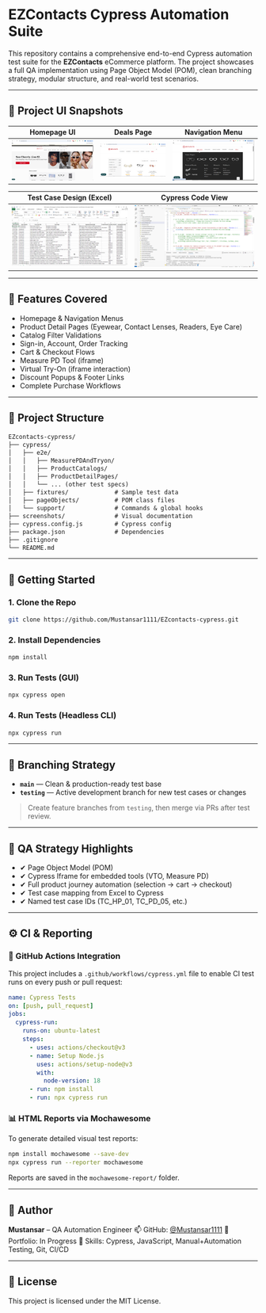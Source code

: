 # EZContacts Cypress Automation Suite

This repository contains a comprehensive end-to-end Cypress automation test suite for the **EZContacts** eCommerce platform. The project showcases a full QA implementation using Page Object Model (POM), clean branching strategy, modular structure, and real-world test scenarios.

---

## 📸 Project UI Snapshots

| Homepage UI                 | Deals Page                  | Navigation Menu             |
| --------------------------- | --------------------------- | --------------------------- |
| ![EZ1](screenshots/EZ1.PNG) | ![EZ2](screenshots/EZ2.PNG) | ![EZ3](screenshots/EZ3.png) |

| Test Case Design (Excel)    | Cypress Code View           |
| --------------------------- | --------------------------- |
| ![EZ4](screenshots/EZ4.png) | ![EZ5](screenshots/EZ5.png) |

---

## 🚀 Features Covered

* Homepage & Navigation Menus
* Product Detail Pages (Eyewear, Contact Lenses, Readers, Eye Care)
* Catalog Filter Validations
* Sign-in, Account, Order Tracking
* Cart & Checkout Flows
* Measure PD Tool (iframe)
* Virtual Try-On (iframe interaction)
* Discount Popups & Footer Links
* Complete Purchase Workflows

---

## 📁 Project Structure

```
EZcontacts-cypress/
├── cypress/
│   ├── e2e/
│   │   ├── MeasurePDAndTryon/
│   │   ├── ProductCatalogs/
│   │   ├── ProductDetailPages/
│   │   └── ... (other test specs)
│   ├── fixtures/             # Sample test data
│   ├── pageObjects/          # POM class files
│   └── support/              # Commands & global hooks
├── screenshots/              # Visual documentation
├── cypress.config.js         # Cypress config
├── package.json              # Dependencies
├── .gitignore
└── README.md
```

---

## 🧪 Getting Started

### 1. Clone the Repo

```bash
git clone https://github.com/Mustansar1111/EZcontacts-cypress.git
```

### 2. Install Dependencies

```bash
npm install
```

### 3. Run Tests (GUI)

```bash
npx cypress open
```

### 4. Run Tests (Headless CLI)

```bash
npx cypress run
```

---

## 🔀 Branching Strategy

* **`main`** — Clean & production-ready test base
* **`testing`** — Active development branch for new test cases or changes

> Create feature branches from `testing`, then merge via PRs after test review.

---

## 🧠 QA Strategy Highlights

* ✔ Page Object Model (POM)
* ✔ Cypress Iframe for embedded tools (VTO, Measure PD)
* ✔ Full product journey automation (selection → cart → checkout)
* ✔ Test case mapping from Excel to Cypress
* ✔ Named test case IDs (TC\_HP\_01, TC\_PD\_05, etc.)

---

## ⚙️ CI & Reporting

### 🔁 GitHub Actions Integration

This project includes a `.github/workflows/cypress.yml` file to enable CI test runs on every push or pull request:

```yaml
name: Cypress Tests
on: [push, pull_request]
jobs:
  cypress-run:
    runs-on: ubuntu-latest
    steps:
      - uses: actions/checkout@v3
      - name: Setup Node.js
        uses: actions/setup-node@v3
        with:
          node-version: 18
      - run: npm install
      - run: npx cypress run
```

### 📊 HTML Reports via Mochawesome

To generate detailed visual test reports:

```bash
npm install mochawesome --save-dev
npx cypress run --reporter mochawesome
```

Reports are saved in the `mochawesome-report/` folder.

---

## 👤 Author

**Mustansar** – QA Automation Engineer
📫 GitHub: [@Mustansar1111](https://github.com/Mustansar1111)
💼 Portfolio: In Progress
🌱 Skills: Cypress, JavaScript, Manual+Automation Testing, Git, CI/CD


---

## 📜 License

This project is licensed under the MIT License.
